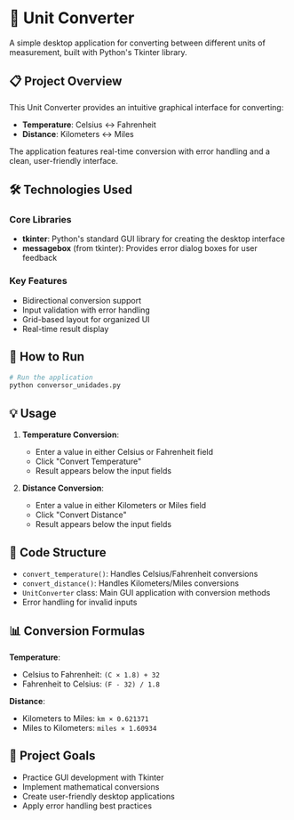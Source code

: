 # 🔄 Unit Converter

A simple desktop application for converting between different units of measurement, built with Python's Tkinter library.

## 📋 Project Overview

This Unit Converter provides an intuitive graphical interface for converting:
- **Temperature**: Celsius ↔ Fahrenheit
- **Distance**: Kilometers ↔ Miles

The application features real-time conversion with error handling and a clean, user-friendly interface.

## 🛠️ Technologies Used

### Core Libraries
- **tkinter**: Python's standard GUI library for creating the desktop interface
- **messagebox** (from tkinter): Provides error dialog boxes for user feedback

### Key Features
- Bidirectional conversion support
- Input validation with error handling
- Grid-based layout for organized UI
- Real-time result display

## 🚀 How to Run

```bash
# Run the application
python conversor_unidades.py
```

## 💡 Usage

1. **Temperature Conversion**:
   - Enter a value in either Celsius or Fahrenheit field
   - Click "Convert Temperature"
   - Result appears below the input fields

2. **Distance Conversion**:
   - Enter a value in either Kilometers or Miles field
   - Click "Convert Distance"
   - Result appears below the input fields

## 🔧 Code Structure

- `convert_temperature()`: Handles Celsius/Fahrenheit conversions
- `convert_distance()`: Handles Kilometers/Miles conversions
- `UnitConverter` class: Main GUI application with conversion methods
- Error handling for invalid inputs

## 📊 Conversion Formulas

**Temperature**:
- Celsius to Fahrenheit: `(C × 1.8) + 32`
- Fahrenheit to Celsius: `(F - 32) / 1.8`

**Distance**:
- Kilometers to Miles: `km × 0.621371`
- Miles to Kilometers: `miles × 1.60934`

## 🎯 Project Goals

- Practice GUI development with Tkinter
- Implement mathematical conversions
- Create user-friendly desktop applications
- Apply error handling best practices